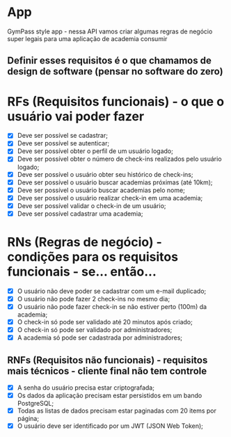 # App

GymPass style app - nessa API vamos criar algumas regras de negócio super legais para uma aplicação de academia consumir

## Definir esses requisitos é o que chamamos de design de software (pensar no software do zero)

# RFs (Requisitos funcionais) - o que o usuário vai poder fazer

- [x] Deve ser possível se cadastrar;
- [x] Deve ser possível se autenticar;
- [x] Deve ser possível obter o perfil de um usuário logado;
- [x] Deve ser possível obter o número de check-ins realizados pelo usuário logado;
- [x] Deve ser possível o usuário obter seu histórico de check-ins;
- [x] Deve ser possível o usuário buscar academias próximas (até 10km);
- [x] Deve ser possível o usuário buscar academias pelo nome;
- [x] Deve ser possível o usuário realizar check-in em uma academia;
- [x] Deve ser possível validar o check-in de um usuário;
- [x] Deve ser possível cadastrar uma academia;

# RNs (Regras de negócio) - condições para os requisitos funcionais - se... então...

- [x] O usuário não deve poder se cadastrar com um e-mail duplicado;
- [x] O usuário não pode fazer 2 check-ins no mesmo dia;
- [x] O usuário não pode fazer check-in se não estiver perto (100m) da academia;
- [x] O check-in só pode ser validado até 20 minutos após criado;
- [x] O check-in só pode ser validado por administradores;
- [x] A academia só pode ser cadastrada por administradores;

## RNFs (Requisitos não funcionais) - requisitos mais técnicos - cliente final não tem controle

- [x] A senha do usuário precisa estar criptografada;
- [x] Os dados da aplicação precisam estar persistidos em um bando PostgreSQL;
- [x] Todas as listas de dados precisam estar paginadas com 20 items por página;
- [x] O usuário deve ser identificado por um JWT (JSON Web Token);
